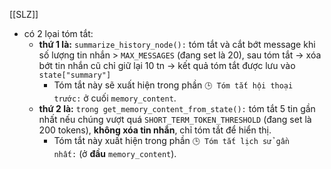 [[SLZ]]


- có 2 lọai tóm tắt:
	- **thứ 1 là:** `summarize_history_node():` tóm tắt và cắt bớt message khi số lượng tin nhắn > `MAX_MESSAGES` (đang set là 20), sau tóm tắt -> xóa bớt tin nhắn cũ chỉ giữ lại 10 tn -> kết quả tóm tắt được lưu vào `state["summary"]`
		- Tóm tắt này sẽ xuất hiện trong phần `🕒 Tóm tắt hội thoại trước:` ở cuối `memory_content`.
	- **thứ 2 là:** `trong get_memory_content_from_state():` tóm tắt 5 tin gần nhất nếu chúng vượt quá `SHORT_TERM_TOKEN_THRESHOLD` (đang set là 200 tokens), **không xóa tin nhắn**, chỉ tóm tắt để hiển thị.
		- Tóm tắt này xuất hiện trong phần `🕒 Tóm tắt lịch sử gần nhất:` (ở **đầu** `memory_content`).